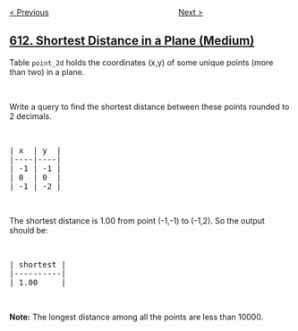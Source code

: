 <!--|This file generated by command(leetcode description); DO NOT EDIT.    |-->
<!--+----------------------------------------------------------------------+-->
<!--|@author    openset <openset.wang@gmail.com>                           |-->
<!--|@link      https://github.com/openset                                 |-->
<!--|@home      https://github.com/openset/leetcode                        |-->
<!--+----------------------------------------------------------------------+-->

[< Previous](https://github.com/openset/leetcode/tree/master/problems/valid-triangle-number "Valid Triangle Number")
　　　　　　　　　　　　　　　　
[Next >](https://github.com/openset/leetcode/tree/master/problems/shortest-distance-in-a-line "Shortest Distance in a Line")

## [612. Shortest Distance in a Plane (Medium)](https://leetcode.com/problems/shortest-distance-in-a-plane "平面上的最近距离")

Table <code>point_2d</code> holds the coordinates (x,y) of some unique points (more than two) in a plane.
<p>&nbsp;</p>
Write a query to find the shortest distance between these points rounded to 2 decimals.

<p>&nbsp;</p>

<pre>
| x  | y  |
|----|----|
| -1 | -1 |
| 0  | 0  |
| -1 | -2 |
</pre>

<p>&nbsp;</p>
The shortest distance is 1.00 from point (-1,-1) to (-1,2). So the output should be:

<p>&nbsp;</p>

<pre>
| shortest |
|----------|
| 1.00     |
</pre>

<p>&nbsp;</p>
<b>Note:</b> The longest distance among all the points are less than 10000.

<p>&nbsp;</p>
